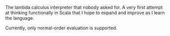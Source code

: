 The lambda calculus interpreter that nobody asked for. A very first attempt at thinking functionally in Scala that I hope to expand and improve as I learn the language.

Currently, only normal-order evaluation is supported.
